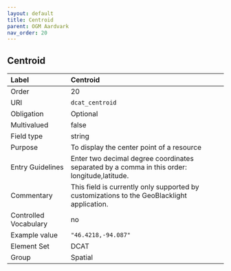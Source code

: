 ```yaml
---
layout: default
title: Centroid
parent: OGM Aardvark
nav_order: 20
---
```


## Centroid

| Label                 | Centroid |
|:----------------------|:---------|
| Order                 | 20 |
| URI                   | `dcat_centroid` |
| Obligation            | Optional |
| Multivalued           | false |
| Field type            | string |
| Purpose               | To display the center point of a resource           |
| Entry Guidelines      | Enter two decimal degree coordinates separated by a comma in this order: longitude,latitude. |
| Commentary            | This field is currently only supported by customizations to the GeoBlacklight application.   |
| Controlled Vocabulary | no |
| Example value         | `"46.4218,-94.087"` |
| Element Set           | DCAT |
| Group                 | Spatial |
